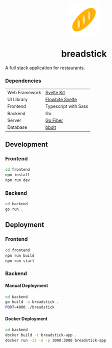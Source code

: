 <p align=center>
    <img width="100px" src="frontend/static/logo.png" /> 
    <h1 align=center> breadstick </h1>
</p>

A full stack application for restaurants.

### Dependencies

|               |                                                 |
| ------------- | ----------------------------------------------- |
| Web Framework | [Svelte Kit](https://kit.svelte.dev/)           |
| UI Library    | [Flowbite Svelte](https://flowbite-svelte.com/) |
| Frontend      | Typescript with Sass                            |
| Backend       | Go                                              |
| Server        | [Go Fiber](https://gofiber.io/)                 |
| Database      | [bbolt](https://github.com/etcd-io/bbolt)       |

## Development

### Frontend

```bash
cd frontend
npm install
npm run dev
```

### Backend

```bash
cd backend
go run .
```

## Deployment

### Frontend

```bash
cd frontend
npm run build
npm run start
```

### Backend

#### Manual Deployment

```bash
cd backend
go build -o breadstick .
PORT=4000 ./breadstick
```

#### Docker Deployment

```bash
cd backend
docker build -t breadstick-app .
docker run -it -d -p 3000:3000 breadstick-app
```
